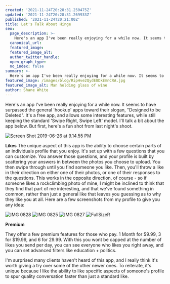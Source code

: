 ```yaml
---
created: '2021-11-24T20:28:31.250475Z'
updated: '2021-11-24T20:28:31.269933Z'
published: '2021-11-24T20:21:00Z'
title: Let's Talk About Hinge
seo:
  page_description: >-
    Here's an app I've been really enjoying for a while now. It seems to have surpassed the general 'hookup' apps toward their slogan, "Designed to be Deleted". It's a free app, and allows some interesting features, while still keeping the standard 'Swipe Right, Swipe Left' model. I'll talk a bit about the app below. But first, here's a fun shot from last night's shoot.
  canonical_url:
  featured_image:
  featured_image_alt:
  author_twitter_handle:
  open_graph_type:
  no_index: false
summary: >-
  Here's an app I've been really enjoying for a while now. It seems to have surpassed the general 'hookup' apps toward their slogan, "Designed to be Deleted". It's a free app, and allows some interesting features, while still keeping the standard 'Swipe Right, Swipe Left' model. I'll talk a bit ...
featured_image: /images/blog/RipHve2QydE8DkEmnCRA.jpg
featured_image_alt: Man holding glass of wine
author: Shane White
---
```


<p>Here's an app I've been really enjoying for a while now. It seems to have surpassed the general 'hookup' apps toward their slogan, "Designed to be Deleted". It's a free app, and allows some interesting features, while still keeping the standard 'Swipe Right, Swipe Left' model. I'll talk a bit about the app below. But first, here's a fun shot from last night's shoot.</p>
<p><img src="https://images.ctfassets.net/9e33rgnm1y4m/2kgRFOesqTiK033TkWfqtx/50b98379f30c07f60fe824cc72965644/Screen_Shot_2019-06-26_at_9.14.55_PM.png" alt="Screen Shot 2019-06-26 at 9.14.55 PM" /></p>
<p><strong>Likes</strong><span>&nbsp;</span>The unique aspect of this app is the ability to choose certain parts of an individuals profile that you enjoy. It's set up with a few questions that you can customize. You answer those questions, and your profile is built by scattering your answers in between the photos you choose to upload. You then swipe through until you find someone you like. Then, you'll throw a like in their direction on either one of their photos, or one of their responses to the questions. This works in the opposite direction, of course - so if someone likes a rockclimbing photo of mine, I might be inclined to think that they find that part of me interesting, and that we've found something in common, rather than just a general like that leaves you guessing as to why they like you at all. Here are a few screenshots from my profile to give you any idea:</p>
<p><img src="https://images.ctfassets.net/9e33rgnm1y4m/3Vfjkg48ndIoFX0Dlz8yjr/c116ba90e0ac66ac14d61c343813113f/IMG_0828.jpg" alt="IMG 0828" /><span>&nbsp;</span><img src="https://images.ctfassets.net/9e33rgnm1y4m/6ysQWOowxbBMRZk7QFgwVe/63b9bd373c53b8cb36be3a939a090ab5/IMG_0825.jpg" alt="IMG 0825" /><span>&nbsp;</span><img src="https://images.ctfassets.net/9e33rgnm1y4m/1FXRW47ku97nGGh8JSl4E1/dec21ab041ecd066e8c6028beb74b041/IMG_0827.png" alt="IMG 0827" /><span>&nbsp;</span><img src="https://images.ctfassets.net/9e33rgnm1y4m/1lLV57J2y3H22DU5f0l664/8626a4fe3462eea607f7fdb35e10ed45/FullSizeR.jpg" alt="FullSizeR" /></p>
<p><strong>Premium</strong></p>
<p>They offer a few premium features for those who pay. 1 Month for $9.99, 3 for $19.99, and 6 for 29.99. With this you wont be capped at the number of likes you send per day, you can see everyone who likes you right away, and you can set advanced filters like education + politics.</p>
<p>I'm surprised many clients haven't heard of this app, and I really think it's worth giving a try over some of the other newer ones. To reiterate, it's unique because I like the ability to like specific aspects of someone's profile to spur quality conversation faster than just a standard like.</p>
